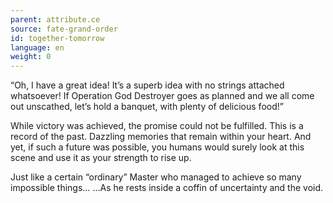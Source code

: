 ```yaml
---
parent: attribute.ce
source: fate-grand-order
id: together-tomorrow
language: en
weight: 0
---
```


“Oh, I have a great idea! It’s a superb idea with no strings attached whatsoever!
If Operation God Destroyer goes as planned and we all come out unscathed, let’s hold a banquet, with plenty of delicious food!”

While victory was achieved, the promise could not be fulfilled.
This is a record of the past.
Dazzling memories that remain within your heart.
And yet, if such a future was possible, you humans would surely look at this scene and use it as your strength to rise up.

Just like a certain “ordinary” Master who managed to achieve so many impossible things…
…As he rests inside a coffin of uncertainty and the void.
